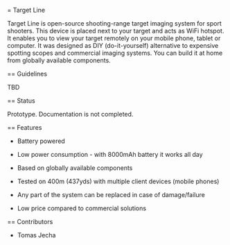 = Target Line

Target Line is open-source shooting-range target imaging system for sport shooters. This device is placed next to your target and acts as WiFi hotspot. It enables you to view your target remotely on your mobile phone, tablet or computer. It was designed as DIY (do-it-yourself) alternative to expensive spotting scopes and commercial imaging systems. You can build it at home from globally available components.

== Guidelines

TBD

== Status

Prototype. Documentation is not completed.

== Features

* Battery powered

* Low power consumption - with 8000mAh battery it works all day

* Based on globally available components

* Tested on 400m (437yds) with multiple client devices (mobile phones)

* Any part of the system can be replaced in case of damage/failure

* Low price compared to commercial solutions

== Contributors

* Tomas Jecha